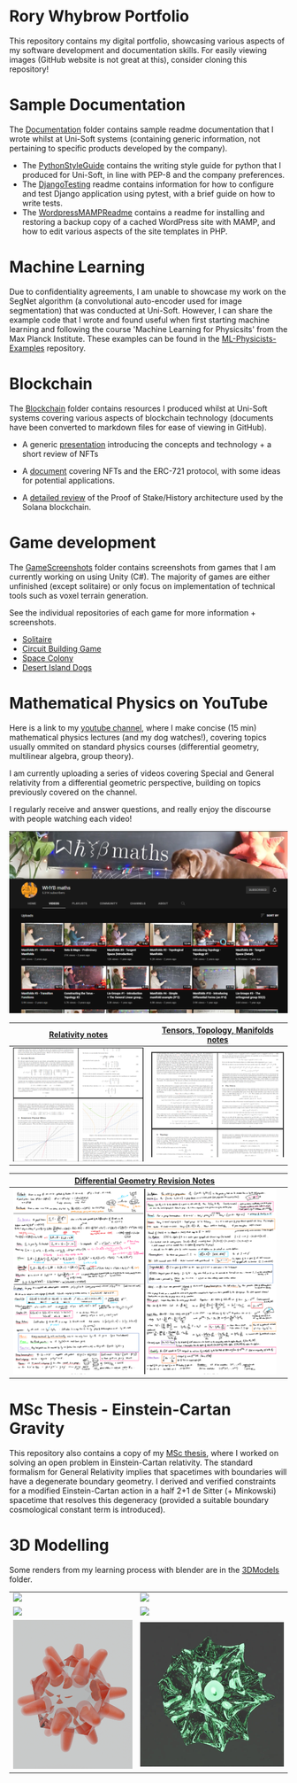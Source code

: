 # Rory Whybrow Portfolio
This repository contains my digital portfolio, showcasing various aspects of my software development and documentation skills. For easily viewing images (GitHub website is not great at this), consider cloning this repository!


# Sample Documentation

The [Documentation](./Documentation) folder contains sample readme documentation that I wrote whilst at Uni-Soft systems (containing generic information, not pertaining to specific products developed by the company).
- The [PythonStyleGuide](./Documentation/PythonStyleGuide.md) contains the writing style guide for python that I produced for Uni-Soft, in line with PEP-8 and the company preferences. 
- The [DjangoTesting](./Documentation/DjangoTesting.md) readme contains information for how to configure and test Django application using pytest, with a brief guide on how to write tests. 
- The [WordpressMAMPReadme](./Documentation/WordpressMAMPReadme.md) contains a readme for installing and restoring a backup copy of a cached WordPress site with MAMP, and how to edit various aspects of the site templates in PHP. 

# Machine Learning

Due to confidentiality agreements, I am unable to showcase my work on the SegNet algorithm (a convolutional auto-encoder used for image segmentation) that was conducted at Uni-Soft. However, I can share the example code that I wrote and found useful when first starting machine learning and following the course 'Machine Learning for Physicsits' from the Max Planck Institute. These examples can be found in the [ML-Physicists-Examples](https://github.com/rorg314/ML-Physicists-Examples) repository.  

# Blockchain

The [Blockchain](./Blockchain) folder contains resources I produced whilst at Uni-Soft systems covering various aspects of blockchain technology (documents have been converted to markdown files for ease of viewing in GitHub). 

- A generic [presentation](./Blockchain/GeneralBlockchainPresentation.pptx) introducing the concepts and technology + a short review of NFTs

- A [document](./Blockchain/NFTs.md) covering NFTs and the ERC-721 protocol, with some ideas for potential applications.

- A [detailed review](./Blockchain/SolanaBlockchain.md) of the Proof of Stake/History architecture used by the Solana blockchain. 



# Game development

The [GameScreenshots](./GameScreenshots) folder contains screenshots from games that I am currently working on using Unity (C#). The majority of games are either unfinished (except solitaire) or only focus on implementation of technical tools such as voxel terrain generation. 

See the individual repositories of each game for more information + screenshots.  

- [Solitaire](https://github.com/rorg314/Solitaire)
- [Circuit Building Game](https://github.com/rorg314/CircuitBuilder)
- [Space Colony](https://github.com/rorg314/SpaceColony)
- [Desert Island Dogs](https://github.com/rorg314/DesertIslandDogs)

# Mathematical Physics on YouTube

Here is a link to my [youtube channel](https://www.youtube.com/channel/UC9bTwyZMt5HxScZ5f7BT34Q), where I make concise (15 min) mathematical physics lectures (and my dog watches!), covering topics usually ommited on standard physics courses (differential geometry, multilinear algebra, group theory).

I am currently uploading a series of videos covering Special and General relativity from a differential geometric perspective, building on topics previously covered on the channel. 

I regularly receive and answer questions, and really enjoy the discourse with people watching each video!

![](./WHYBmaths/Images/Portfolio/channel_screenshot.png)

|[Relativity notes](./WHYBmaths/Notes/Relativity_Notes.pdf) | [Tensors, Topology, Manifolds notes](./WHYBmaths/Notes/TensorsTopologyManifolds.pdf) |
|-|-|
|![](./WHYBmaths/Images/Portfolio/relativity_notes_screenshot.png)|![](WHYBmaths/Images/Portfolio/topology_manifolds_notes_screenshot.png)|

|[Differential Geometry Revision Notes](./WHYBmaths/Relativity_Notes.pdf) | |
|-|-|
|![](./WHYBmaths/Images/Portfolio/DifferentialGeometryRevisionScreenshot.png)|




# MSc Thesis - Einstein-Cartan Gravity


This repository also contains a copy of my [MSc thesis](./MScThesis/Edge_Modes_and_Boundary_Condition_in_Gauge_Theories.pdf), where I worked on solving an open problem in Einstein-Cartan relativity. The standard formalism for General Relativity implies that spacetimes with boundaries will have a degenerate boundary geometry. I derived and verified constraints for a modified Einstein-Cartan action in a half 2+1 de Sitter (+ Minkowski) spacetime that resolves this degeneracy (provided a suitable boundary cosmological constant term is introduced). 

# 3D Modelling

Some renders from my learning process with blender are in the [3DModels](./3DModels) folder.

| | | 
|--|--|
|![](./3DModels/FenderStratocaster/fender_teal.png)|![](./3DModels/FenderStratocaster/fender_lavender.png) |
|![](3DModels/House/full_house_rear.png)|![](3DModels/Thunderbird3+5/TB3+TB5_front.png) |
|![](3DModels/Other/transparent_spiky.png) | ![](3DModels/Other/cloth_icosahedron_screenshot.jpg)|